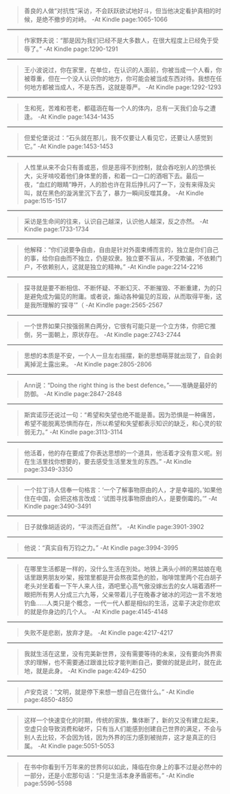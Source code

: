 >善良的人做“对抗性”采访，不会跃跃欲试地好斗，但当他决定看护真相的时候，是绝不撤步的对峙。
-At Kindle page:1065-1066

-----------------

>作家野夫说：“那是因为我们已经不是大多数人，在很大程度上已经免于受辱了。”
-At Kindle page:1290-1291

-----------------

>王小波说过，你在家里，在单位，在认识的人面前，你被当成一个人看，你被尊重，但在一个没人认识你的地方，你可能会被当成东西对待。我想在任何地方都被当成人，不是东西，这就是尊严。
-At Kindle page:1292-1293

-----------------

>生和死，苦难和苍老，都蕴涵在每一个人的体内，总有一天我们会与之遭逢。
-At Kindle page:1434-1435

-----------------

>但爱伦堡说过：“石头就在那儿，我不仅要让人看见它，还要让人感觉到它。”
-At Kindle page:1453-1453

-----------------

>人性里从来不会只有善或恶，但是恶得不到控制，就会吞吃别人的恐惧长大，尖牙啃咬着他们身体里的善，和着一口一口的酒咽下去。最后一夜，“血红的眼睛”睁开，人的脸也许在背后挣扎闪了一下，没有来得及尖叫，就在黑色的漩涡里沉下去了，暴力一瞬间反噬其身。
-At Kindle page:1515-1517

-----------------

>采访是生命间的往来，认识自己越深，认识他人越深，反之亦然。
-At Kindle page:1733-1734

-----------------

>他解释：“你们说要争自由，自由是针对外面束缚而言的，独立是你们自己的事，给你自由而不独立，仍是奴隶。独立要不盲从，不受欺骗，不依赖门户，不依赖别人，这就是独立的精神。”
-At Kindle page:2214-2216

-----------------

>探寻就是要不断相信、不断怀疑、不断幻灭、不断摧毁、不断重建，为的只是避免成为偏见的附庸。或者说，煽动各种偏见的互殴，从而取得平衡，这是我所理解的‘探寻’”（
-At Kindle page:2565-2567

-----------------

>一个世界如果只按强弱黑白两分，它很有可能只是一个立方体，你把它推倒，另一面朝上，原状存在。
-At Kindle page:2743-2744

-----------------

>思想的本质是不安，一个人一旦左右摇摆，新的思想萌芽就出现了，自会剥离掉泥土露出来。
-At Kindle page:2805-2806

-----------------

>Ann说：“Doing the right thing is the best defence。”——准确是最好的防御。
-At Kindle page:2847-2848

-----------------

>斯宾诺莎还说过一句：“希望和失望也绝不能是善。因为恐惧是一种痛苦，希望不能脱离恐惧而存在，所以希望和失望都表示知识的缺乏，和心灵的软弱无力。”
-At Kindle page:3113-3114

-----------------

>他活着，他的存在要成了你表达思想的一个道具，他活着才没有意义呢。别在生活里找你想要的，要去感受生活里发生的东西。”
-At Kindle page:3349-3350

-----------------

>一个拉丁诗人信奉一句格言：‘一个了解事物原由的人，才是幸福的。’如果他住在中国，会把这格言改成：‘试图寻找事物原由的人，是要倒霉的。’”
-At Kindle page:3490-3491

-----------------

>日子就像胡适说的，“平淡而近自然”。
-At Kindle page:3901-3902

-----------------

>他说：“真实自有万钧之力。”
-At Kindle page:3994-3995

-----------------

>在哪里生活都是一样的，没什么生活在別处。地铁上满头小辫的黑姑娘在电话里跟男朋友吵架，报馆里都是开会熬夜菜色的脸，咖啡馆里两个花白胡子老头对坐着看一下午人来人往，酒吧里心高气傲没嫁出去的女人端着酒杯一眼把所有男人分成三六九等，父亲带着儿子在晚春才破冰的河边一言不发地钓鱼……人类只是个概念，一代一代人都是相似的生活，这辈子决定你悲欢的就是你身边的几个人。
-At Kindle page:4145-4148

-----------------

>失败不是悲剧，放弃才是。
-At Kindle page:4217-4217

-----------------

>我就生活在这里，没有完美新世界，没有需要等待的未来，没有要向外界索求的理解，也不需要通过跟谁比较才能判断自己，要做的就是此时，就在此地，就是此身。
-At Kindle page:4249-4250

-----------------

>卢安克说：“文明，就是停下来想一想自己在做什么。”
-At Kindle page:4850-4850

-----------------

>这样一个快速变化的时期，传统的家族，集体断了，新的又没有建立起来，空虚只会导致消费和破坏，只有当人们能感到创建自己世界的满足，不会与别人去比较，不会因为钱，因为外界的压力感到被抛弃，这才是真正的归属。
-At Kindle page:5051-5053

-----------------

>在书中你看到千万年来的世界何以如此，降临在你身上的事不过是必然中的一部分，还是小宏那句话：“只是生活本身矛盾密布。”
-At Kindle page:5596-5598